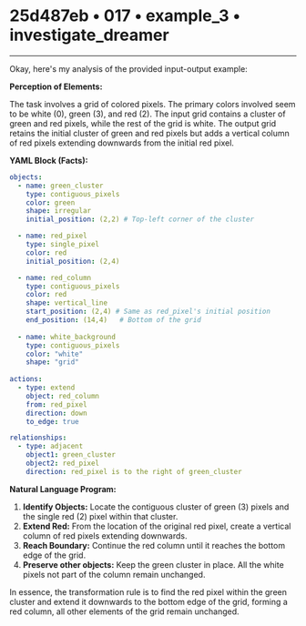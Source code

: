 # 25d487eb • 017 • example_3 • investigate_dreamer

---
Okay, here's my analysis of the provided input-output example:

**Perception of Elements:**

The task involves a grid of colored pixels. The primary colors involved seem to be white (0), green (3), and red (2). The input grid contains a cluster of green and red pixels, while the rest of the grid is white. The output grid retains the initial cluster of green and red pixels but adds a vertical column of red pixels extending downwards from the initial red pixel.

**YAML Block (Facts):**



```yaml
objects:
  - name: green_cluster
    type: contiguous_pixels
    color: green
    shape: irregular
    initial_position: (2,2) # Top-left corner of the cluster

  - name: red_pixel
    type: single_pixel
    color: red
    initial_position: (2,4)

  - name: red_column
    type: contiguous_pixels
    color: red
    shape: vertical_line
    start_position: (2,4) # Same as red_pixel's initial position
    end_position: (14,4)   # Bottom of the grid
    
  - name: white_background
    type: contiguous_pixels
    color: "white"
    shape: "grid"
    
actions:
  - type: extend
    object: red_column
    from: red_pixel
    direction: down
    to_edge: true

relationships:
  - type: adjacent
    object1: green_cluster
    object2: red_pixel
    direction: red_pixel is to the right of green_cluster

```



**Natural Language Program:**

1.  **Identify Objects:** Locate the contiguous cluster of green (3) pixels and the single red (2) pixel within that cluster.
2.  **Extend Red:** From the location of the original red pixel, create a vertical column of red pixels extending downwards.
3.  **Reach Boundary:** Continue the red column until it reaches the bottom edge of the grid.
4.  **Preserve other objects:** Keep the green cluster in place. All the white pixels not part of the column remain unchanged.

In essence, the transformation rule is to find the red pixel within the green cluster and extend it downwards to the bottom edge of the grid, forming a red column, all other elements of the grid remain unchanged.

